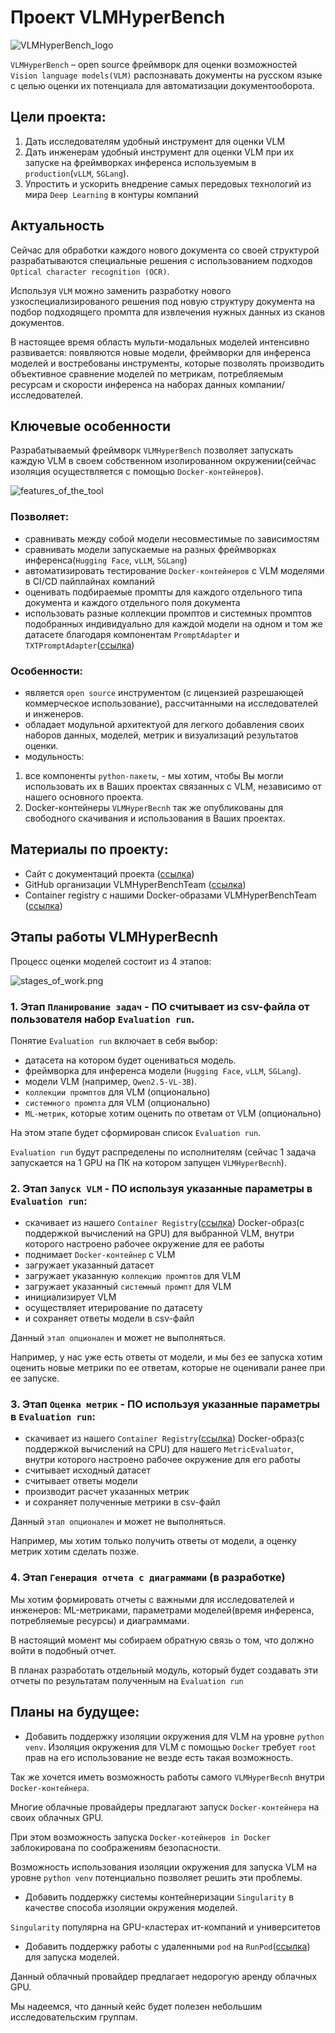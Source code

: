 # Проект VLMHyperBench

![VLMHyperBench_logo](repo_pics/VLMHyperBench_logo.png)

`VLMHyperBench` – open source фреймворк для оценки возможностей `Vision language models(VLM)` распознавать документы на русском языке с целью оценки их потенциала для автоматизации документооборота.

## Цели проекта:
1. Дать исследователям удобный инструмент для оценки VLM
2. Дать инженерам удобный инструмент для оценки VLM при их запуске на фреймворках инференса используемым в `production`(`vLLM`, `SGLang`).
3. Упростить и ускорить внедрение самых передовых технологий из мира `Deep Learning` в контуры компаний

## Актуальность
Сейчас для обработки каждого нового документа со своей структурой разрабатываются специальные решения с использованием подходов `Optical character recognition (OCR)`.

Используя `VLM` можно заменить разработку нового узкоспециализированого решения под новую структуру документа на подбор подходящего промпта для извлечения нужных данных из сканов документов. 

В настоящее время область мульти-модальных моделей интенсивно развивается: появляются новые модели, фреймворки для инференса моделей и востребованы инструменты, которые позволять производить объективное сравнение моделей по метрикам, потребляемым ресурсам и скорости инференса на наборах данных компании/исследователей.

## Ключевые особенности
Разрабатываемый фреймворк `VLMHyperBench` позволяет запускать каждую VLM в своем собственном изолированном окружении(сейчас изоляция осуществляется с помощью `Docker-контейнеров`).

![features_of_the_tool](repo_pics/features_of_the_tool.png)

### Позволяет:
* сравнивать между собой модели несовместимые по зависимостям
* сравнивать модели запускаемые на разных фреймворках инференса(`Hugging Face`, `vLLM`, `SGLang`)
* автоматизировать тестирование `Docker-контейнеров` с VLM моделями в CI/CD пайплайнах компаний
* оценивать подбираемые промпты для каждого отдельного типа документа и каждого отдельного поля документа
* использовать разные коллекции промптов и системных промптов подобранных индивидуально для каждой модели на одном и том же датасете благодаря компонентам `PromptAdapter` и `TXTPromptAdapter`([ссылка](https://github.com/VLMHyperBenchTeam/prompt_adapter))

### Особенности:
* является `open source` инструментом (с лицензией разрешающей коммерческое использование), рассчитанными на исследователей и инженеров.
* обладает модульной архитектуой для легкого добавления своих наборов данных, моделей, метрик и визуализаций результатов оценки.
* модульность: 
1. все компоненты `python-пакеты`, - мы хотим, чтобы Вы могли использовать их в Ваших проектах связанных с VLM, независимо от нашего основного проекта.
2. Docker-контейнеры `VLMHyperBecnh` так же опубликованы для свободного скачивания и использования в Ваших проектах.

## Материалы по проекту:
* Сайт с документаций проекта ([ссылка](https://vlmhyperbenchteam.github.io/VLMHyperBenchDocs/))
* GitHub организации VLMHyperBenchTeam ([ссылка](https://github.com/orgs/VLMHyperBenchTeam/repositories))
* Container registry с нашими Docker-образами VLMHyperBenchTeam ([ссылка](https://github.com/orgs/VLMHyperBenchTeam/packages))

## Этапы работы VLMHyperBecnh
Процесс оценки моделей состоит из 4 этапов:

![stages_of_work.png](repo_pics/stages_of_work.png)

### 1. Этап `Планирование задач` - ПО считывает из csv-файла от пользователя набор `Evaluation run`.

Понятие `Evaluation run` включает в себя выбор:
* датасета на котором будет оцениваться модель.
* фреймворка для инференса модели (`Hugging Face`, `vLLM`, `SGLang`).
* модели VLM (например, `Qwen2.5-VL-3B`).
* `коллекции промптов` для VLM (опционально)
* `cистемного промпта` для VLM (опционально)
* `ML-метрик`, которые хотим оценить по ответам от VLM (опционально)

На этом этапе будет сформирован список `Evaluation run`.

`Evaluation run` будут распределены по исполнителям (сейчас 1 задача запускается на 1 GPU на ПК на котором запущен `VLMHyperBecnh`).

### 2. Этап `Запуск VLM` - ПО используя указанные параметры в `Evaluation run`:

* скачивает из нашего `Container Registry`([ссылка](https://github.com/orgs/VLMHyperBenchTeam/packages)) Docker-образ(с поддержкой вычислений на GPU) для выбранной VLM, внутри которого настроено рабочее окружение для ее работы
* поднимает `Docker-контейнер` с VLM
* загружает указанный датасет
* загружает указанную `коллекцию промптов` для VLM
* загружает указанный `cистемный промпт` для VLM
* инициализирует VLM
* осуществляет итерирование по датасету
* и сохраняет ответы модели в csv-файл

Данный `этап опционален` и может не выполняться.

Например, у нас уже есть ответы от модели, и мы без ее запуска хотим оценить новые метрики по ее ответам, которые не оценивали ранее при ее запуске.

### 3. Этап `Оценка метрик` - ПО используя указанные параметры в `Evaluation run`:

* скачивает из нашего `Container Registry`([ссылка](https://github.com/orgs/VLMHyperBenchTeam/packages)) Docker-образ(с поддержкой вычислений на CPU) для нашего `MetricEvaluator`, внутри которого настроено рабочее окружение для его работы
* считывает исходный датасет
* считывает ответы модели
* производит расчет указанных метрик
* и сохраняет полученные метрики в csv-файл

Данный `этап опционален` и может не выполняться.

Например, мы хотим только получить ответы от модели, а оценку метрик хотим сделать позже.

### 4. Этап `Генерация отчета с диаграммами` (в разработке)

Мы хотим формировать отчеты с важными для исследователей и инженеров: ML-метриками, параметрами моделей(время инференса, потребляемые ресурсы) и диаграммами.

В настоящий момент мы собираем обратную связь о том, что должно войти в подобный отчет.

В планах разработать отдельный модуль, который будет создавать эти отчеты по результатам полученным на `Evaluation run`

## Планы на будущее:
* Добавить поддержку изоляции окружения для VLM на уровне `python venv`.
Изоляция окружения для VLM с помощью `Docker` требует `root` прав на его использование не везде есть такая возможность.

Так же хочется иметь возможность работы самого `VLMHyperBecnh` внутри `Docker-контейнера`.

Многие облачные провайдеры предлагают запуск `Docker-контейнера` на своих облачных GPU.

При этом возможность запуска `Docker-котейнеров in Docker` заблокирована по соображениям безопасности.

Возможность использования изоляции окружения для запуска VLM на уровне `python venv` потенциально позволяет решить эти проблемы.

* Добавить поддержку системы контейнеризации `Singularity` в качестве способа изоляции окружения моделей.

`Singularity` популярна на GPU-кластерах ит-компаний и университетов

* Добавить поддержку работы с удаленными `pod` на `RunPod`([ссылка](https://www.runpod.io/)) для запуска моделей.

Данный облачный провайдер предлагает недорогую аренду облачных GPU.

Мы надеемся, что данный кейс будет полезен небольшим исследовательским группам.

